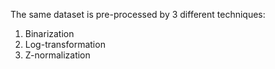 The same dataset is pre-processed by 3 different techniques:

1. Binarization
2. Log-transformation
3. Z-normalization
